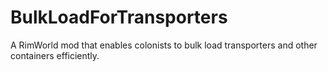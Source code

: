 # BulkLoadForTransporters
A RimWorld mod that enables colonists to bulk load transporters and other containers efficiently.

